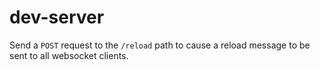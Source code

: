# dev-server

Send a `POST` request to the `/reload` path to cause a reload message to be sent to all websocket clients.
